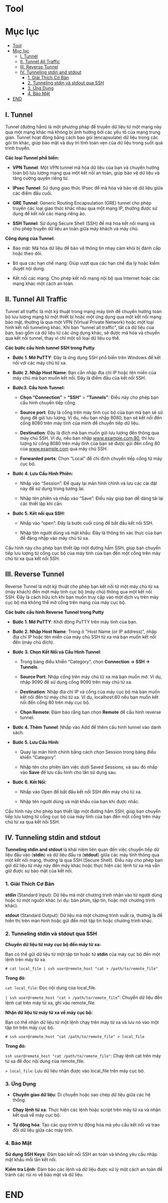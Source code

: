 # Tool

# Mục lục

- [Tool](#tool)
- [Mục lục](#mục-lục)
  - [I. Tunnel](#i-tunnel)
  - [II. Tunnel All Traffic](#ii-tunnel-all-traffic)
  - [III. Reverse Tunnel](#iii-reverse-tunnel)
  - [IV. Tunneling stdin and stdout](#iv-tunneling-stdin-and-stdout)
    - [1. Giải Thích Cơ Bản](#1-giải-thích-cơ-bản)
    - [2. Tunneling stdin và stdout qua SSH](#2-tunneling-stdin-và-stdout-qua-ssh)
    - [3. Ứng Dụng](#3-ứng-dụng)
    - [4. Bảo Mật](#4-bảo-mật)
- [END](#end)



## I. Tunnel

Tunnel  (đường hầm) là một phương pháp để truyền dữ liệu từ một mạng này qua một mạng khác mà không bị ảnh hưởng bởi các yếu tố của mạng trung gian. Tunnel hoạt động bằng cách bao gói (encapsulate) dữ liệu trong các gói tin khác, giúp bảo mật và duy trì tính toàn vẹn của dữ liệu trong suốt quá trình truyền.

**Các loại Tunnel phổ biến:**

* **VPN Tunnel**: Một VPN tunnel mã hóa dữ liệu của bạn và chuyển hướng toàn bộ lưu lượng mạng qua một kết nối an toàn, giúp bảo vệ dữ liệu và tăng cường quyền riêng tư.

* **IPsec Tunnel**: Sử dụng giao thức IPsec để mã hóa và bảo vệ dữ liệu giữa các điểm đầu cuối.

* **GRE Tunnel**: Generic Routing Encapsulation (GRE) tunnel cho phép truyền các loại giao thức khác nhau qua một mạng IP, thường được sử dụng để kết nối các mạng riêng ảo.

* **SSH Tunnel**: Sử dụng Secure Shell (SSH) để mã hóa kết nối mạng và cho phép truyền dữ liệu an toàn giữa máy khách và máy chủ.

**Công dụng của Tunnel:**

* Bảo mật: Mã hóa dữ liệu để bảo vệ thông tin nhạy cảm khỏi bị đánh cắp hoặc theo dõi.

* Bỏ qua các hạn chế mạng: Giúp vượt qua các hạn chế địa lý hoặc kiểm duyệt nội dung.

* Kết nối các mạng: Cho phép kết nối mạng nội bộ qua Internet hoặc các mạng khác một cách an toàn.

## II. Tunnel All Traffic

Tunnel all traffic là một kỹ thuật trong mạng máy tính để chuyển hướng toàn bộ lưu lượng mạng từ một thiết bị hoặc một ứng dụng qua một kết nối mạng bảo mật, thường là qua một VPN (Virtual Private Network) hoặc một loại hình kết nối tunneling khác. Khi bạn "tunnel all traffic", tất cả dữ liệu của bạn, bao gồm cả dữ liệu từ các ứng dụng khác, sẽ được mã hóa và chuyển qua kết nối tunnel, thay vì chỉ một số loại dữ liệu cụ thể.

**Các bước cấu hình tunnel SSH trong Putty**

* **Bước 1. Mở PuTTY**: Đây là ứng dụng SSH phổ biến trên Windows để kết nối với các máy chủ từ xa.

* **Bước 2. Nhập Host Name**: Bạn cần nhập địa chỉ IP hoặc tên miền của máy chủ mà bạn muốn kết nối. Đây là điểm đầu của kết nối SSH.

* **Bước3. Cấu hình Tunnel:**
    
    * **Chọn “Connection”** > **“SSH”** > **“Tunnels”**: Điều này cho phép bạn cấu hình chuyển tiếp cổng.
    
    * **Source port**: Đây là cổng trên máy tính cục bộ của bạn mà bạn sẽ sử dụng để gửi lưu lượng. Ví dụ, nếu bạn nhập 8080, bạn sẽ kết nối đến cổng 8080 trên máy tính của mình để chuyển tiếp dữ liệu.
    
    * **Destination**: Đây là đích mà bạn muốn gửi lưu lượng đến thông qua máy chủ SSH. Ví dụ, nếu bạn nhập www.example.com:80, thì lưu lượng từ cổng 8080 trên máy tính của bạn sẽ được gửi đến cổng 80 của www.example.com qua máy chủ SSH.
    
    * **Forwarded ports**: Chọn “Local” để chỉ định chuyển tiếp cổng từ máy cục bộ.

* **Bước 4. Lưu Cấu Hình Phiên:**

    * Nhấp vào “Session”: Để quay lại màn hình chính và lưu các cài đặt này để sử dụng trong tương lai.
    
    * Nhập tên phiên và nhấp vào “Save”: Điều này giúp bạn dễ dàng tải lại các thiết lập khi cần.

* **Bước 5. Kết nối qua SSH:**

    * Nhấp vào “open”: Đây là bước cuối cùng để bắt đầu kết nối SSH.
    
    * Nhập tên người dùng và mật khẩu: Đây là thông tin xác thực của bạn để đăng nhập vào máy chủ từ xa.

Cấu hình này cho phép bạn thiết lập một đường hầm SSH, giúp bạn chuyển tiếp lưu lượng từ cổng cục bộ của máy tính của bạn đến một cổng trên máy chủ từ xa qua kết nối SSH.

## III. Reverse Tunnel

Reverse Tunnel là một kỹ thuật cho phép bạn kết nối từ một máy chủ từ xa (máy khách) đến một máy tính cục bộ (máy chủ) thông qua một kết nối SSH. Đây là cách hữu ích khi bạn muốn truy cập vào một dịch vụ trên máy cục bộ mà không thể mở cổng trên mạng của máy cục bộ.

**Các bước cấu hình Reverse Tunnel trong Putty**

* **Bước 1. Mở PuTTY**: Khởi động PuTTY trên máy tính của bạn.


* **Bước 2. Nhập Host Name**: Trong ô "Host Name (or IP address)", nhập địa chỉ IP hoặc tên miền của máy chủ SSH từ xa mà bạn muốn kết nối đến (máy chủ đích).


* **Bước 3. Chọn Kết Nối và Cấu Hình Tunnel**:
  
  * Trong bảng điều khiển “Category”, chọn **Connection -> SSH -> Tunnels**.
  
  * **Source Port**: Nhập cổng trên máy chủ từ xa mà bạn muốn mở. Ví dụ, nhập 9090 để sử dụng cổng 9090 trên máy chủ từ xa.
  
  * **Destination**: Nhập địa chỉ IP và cổng của máy cục bộ mà bạn muốn kết nối đến từ máy chủ từ xa. Ví dụ, localhost:80 nếu bạn muốn kết nối đến cổng 80 trên máy cục bộ.
  
  * **Chọn Remote**: Đảm bảo rằng bạn chọn **Remote** để cấu hình reverse tunnel.

* **Bước 4. Thêm Tunnel**: Nhấp vào Add để thêm cấu hình tunnel vào danh sách.

* **Bước 5. Lưu Cấu Hình**: 
  
  * Quay lại màn hình chính bằng cách chọn Session trong bảng điều khiển “Category”.
  
  * Nhập tên cho phiên làm việc dưới Saved Sessions, và sau đó nhấp vào **Save** để lưu cấu hình cho lần sử dụng sau.

* **Bước 6. Kết Nối**:

  * Nhấp vào Open để bắt đầu kết nối SSH đến máy chủ từ xa.
  
  * Nhập tên người dùng và mật khẩu của bạn khi được nhắc.

Cấu hình này cho phép bạn thiết lập một đường hầm SSH, giúp bạn chuyển tiếp lưu lượng từ cổng cục bộ của máy tính của bạn đến một cổng trên máy chủ từ xa qua kết nối SSH.

## IV. Tunneling stdin and stdout

**Tunneling stdin and stdout** là khái niệm liên quan đến việc chuyển tiếp dữ liệu đầu vào (**stdin**) và dữ liệu đầu ra (**stdout**) giữa các máy tính thông qua một kết nối mạng, thường là qua SSH (Secure Shell). Điều này cho phép bạn gửi dữ liệu từ máy này đến máy khác hoặc thực hiện các lệnh từ xa mà vẫn giữ được sự bảo mật của kết nối.

### 1. Giải Thích Cơ Bản

**stdin** (Standard Input): Dữ liệu mà một chương trình nhận vào từ người dùng hoặc từ một nguồn khác (ví dụ: bàn phím, tập tin, hoặc một chương trình khác).

**stdout** (Standard Output): Dữ liệu mà một chương trình xuất ra, thường là để hiển thị trên màn hình hoặc gửi đến một tập tin hoặc chương trình khác.

### 2. Tunneling stdin và stdout qua SSH

**Chuyển dữ liệu từ máy cục bộ đến máy từ xa:**
    
Bạn có thể gửi dữ liệu từ một tập tin hoặc từ **stdin** của máy cục bộ đến một lệnh trên máy từ xa.

``# cat local_file | ssh user@remote_host "cat > /path/to/remote_file"``

**Trong đó**:

``cat local_file``: Đọc nội dung của local_file.

``| ssh user@remote_host "cat > /path/to/remote_file``": Chuyển dữ liệu đến lệnh cat trên máy từ xa, ghi vào remote_file.

**Nhận dữ liệu từ máy từ xa về máy cục bộ:**

Bạn có thể nhận dữ liệu từ một lệnh chạy trên máy từ xa và lưu nó vào một tập tin trên máy cục bộ.

``# ssh user@remote_host "cat /path/to/remote_file" > local_file``

**Trong đó:**

``ssh user@remote_host "cat /path/to/remote_file"``: Chạy lệnh cat trên máy từ xa để đọc nội dung của remote_file.

``> local_file``: Lưu dữ liệu nhận được vào local_file trên máy cục bộ.

### 3. Ứng Dụng

* **Chuyển giao dữ liệu**: Di chuyển hoặc sao chép dữ liệu giữa các hệ thống.

* **Chạy lệnh từ xa**: Thực hiện các lệnh hoặc script trên máy từ xa và nhận kết quả về máy cục bộ.

* **Tự động hóa**: Tạo các quy trình tự động hóa mà yêu cầu kết nối và trao đổi dữ liệu giữa các máy tính.

### 4. Bảo Mật

**Sử dụng SSH Keys**: Đảm bảo kết nối SSH an toàn và không yêu cầu nhập mật khẩu mỗi lần kết nối.

**Kiểm tra Lệnh**: Đảm bảo các lệnh và dữ liệu được xử lý một cách an toàn để tránh các rủi ro về bảo mật và dữ liệu.



# END
